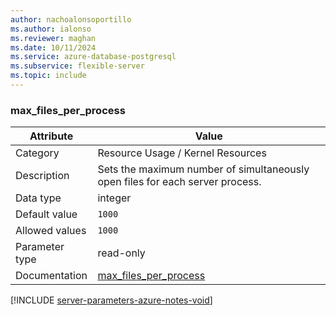 ```yaml
---
author: nachoalonsoportillo
ms.author: ialonso
ms.reviewer: maghan
ms.date: 10/11/2024
ms.service: azure-database-postgresql
ms.subservice: flexible-server
ms.topic: include
---
```

### max_files_per_process

| Attribute      | Value                                                      |
|----------------|------------------------------------------------------------|
| Category       | Resource Usage / Kernel Resources |
| Description    | Sets the maximum number of simultaneously open files for each server process. |
| Data type      | integer   |
| Default value  | `1000`        |
| Allowed values | `1000`         |
| Parameter type | read-only      |
| Documentation  | [max_files_per_process](https://www.postgresql.org/docs/14/runtime-config-resource.html#GUC-MAX-FILES-PER-PROCESS) |


[!INCLUDE [server-parameters-azure-notes-void](./server-parameters-azure-notes-void.md)]



